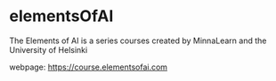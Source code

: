 # elementsOfAI
The Elements of AI is a series courses created by MinnaLearn and the University of Helsinki

webpage: https://course.elementsofai.com
